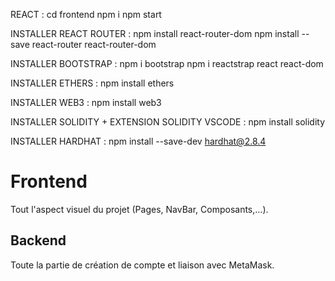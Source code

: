 REACT :
cd frontend
npm i
npm start

INSTALLER REACT ROUTER :
npm install react-router-dom
npm install --save react-router react-router-dom

INSTALLER BOOTSTRAP :
npm i bootstrap
npm i reactstrap react react-dom

INSTALLER ETHERS :
npm install ethers

INSTALLER WEB3 :
npm install web3

INSTALLER SOLIDITY + EXTENSION SOLIDITY VSCODE :
npm install solidity

INSTALLER HARDHAT :
npm install --save-dev hardhat@2.8.4

# Frontend
Tout l'aspect visuel du projet (Pages, NavBar, Composants,...).

## Backend
Toute la partie de création de compte et liaison avec MetaMask.
